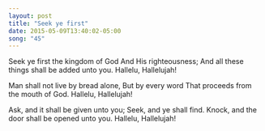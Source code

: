 ```yaml
---
layout: post
title: "Seek ye first"
date: 2015-05-09T13:40:02-05:00
song: "45"
---
```

Seek ye first the kingdom of God
And His righteousness;
And all these things shall be added unto you.
Hallelu, Hallelujah!

Man shall not live by bread alone,
But by every word
That proceeds from the mouth of God.
Hallelu, Hallelujah!

Ask, and it shall be given unto you;
Seek, and ye shall find.
Knock, and the door shall be opened unto you.
Hallelu, Hallelujah!
